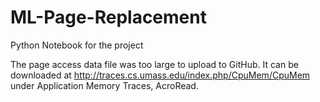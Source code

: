# ML-Page-Replacement

Python Notebook for the project

The page access data file was too large to upload to GitHub. It can be downloaded at http://traces.cs.umass.edu/index.php/CpuMem/CpuMem under Application Memory Traces, AcroRead. 
